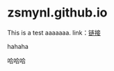 ﻿zsmynl.github.io
================
This is a test  aaaaaaa.
link：<a href="http://zsmynl.github.io/" target="_black">链接</a>

hahaha

哈哈哈